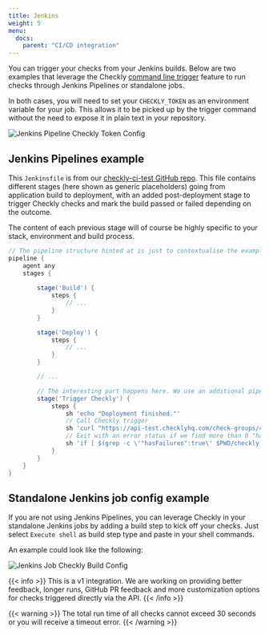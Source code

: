 ```yaml
---
title: Jenkins
weight: 5
menu:
  docs:
    parent: "CI/CD integration"
---
```


You can trigger your checks from your Jenkins builds. Below are two examples that leverage the 
Checkly [command line trigger](/docs/cicd/triggers/) feature to run checks through Jenkins Pipelines or standalone jobs.

In both cases, you will need to set your `CHECKLY_TOKEN` as an environment variable for your job. This allows it to be picked up by the trigger command without the need to expose it in plain text in your repository.

![Jenkins Pipeline Checkly Token Config](/docs/images/cicd/jenkins-param.png)

## Jenkins Pipelines example
This `Jenkinsfile` is from our [checkly-ci-test GitHub repo](https://github.com/checkly/checkly-ci-test). This file contains different stages (here shown as generic placeholders) going from application build to deployment, with an added post-deployment stage to trigger Checkly checks and mark the build passed or failed depending on the outcome.

The content of each previous stage will of course be highly specific to your stack, environment and build process.
```groovy
// The pipeline structure hinted at is just to contextualise the example
pipeline {
    agent any
    stages {
            
        stage('Build') {
            steps {
                // ...
            }
        }

        stage('Deploy') {
            steps {
                // ...
            }
        }

        // ...

        // The interesting part happens here. We use an additional pipeline stage to trigger Checkly and either pass or fail the build.
        stage('Trigger Checkly') {
            steps {
                sh 'echo "Deployment finished."'
                // Call Checkly trigger
                sh 'curl "https://api-test.checklyhq.com/check-groups/4/trigger/${CHECKLY_TOKEN}" > ${PWD}/checkly.json'
                // Exit with an error status if we find more than 0 "hasFailures: true" in the output
                sh 'if [ $(grep -c \'"hasFailures":true\' $PWD/checkly.json) -ne 0 ]; then exit 1; fi'
            }
        }
    }
}
```

## Standalone Jenkins job config example
If you are not using Jenkins Pipelines, you can leverage Checkly in your standalone Jenkins jobs by adding a build step to kick off your checks. Just select `Execute shell` as build step type and paste in your shell commands.

An example could look like the following:

![Jenkins Job Checkly Build Config](/docs/images/cicd/jenkins-freestyle-build.png)

{{< info >}}
This is a v1 integration. We are working on providing better feedback, longer runs, GitHub PR feedback and more customization options
for checks triggered directly via the API. 
{{< /info >}}
 
 {{< warning >}}
 The total run time of all checks cannot exceed 30 seconds or you will receive a timeout error. 
 {{< /warning >}}
  

